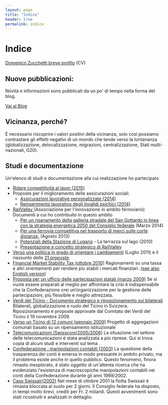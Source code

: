 ```yaml
---
layout: page
title: "Indice"
header: true
permalink: indice
---
```


# Indice

[Domenico Zucchetti breve profilo](/about) (CV)

## Nuove pubblicazioni:

Novità e informazioni sono pubblicati da un po' di tempo nella forma del blog.

[Vai al Blog](/)

## Vicinanza, perché?

È necessario riscoprire i valori positivi della vicinanza, solo così possiamo
contrastare gli effetti negativi di un mondo che tende verso la lontananza
(globalizzazione, delocalizzazione, migrazioni, centralizzazione, Stati
multi-nazionali, G20).

## Studi e documentazione

Un'elenco di studi e documentazione alla cui realizzazione ho partecipato

- [Ridare competitività al lavor (2015)](/blog/2015/05/20/179)
- Proposte per il miglioramento delle assicurazioni sociali:
  - [Assicurazioni lavorative personalizzate (2014)](/blog/2014/07/19/169)
  - [Reinserimento lavorativo degli invalidi psichici (2014)](/blog/2014/07/19/168)
- [RailValley ](http://www.railvalley.org/)(Associazione per l'innovazione in
  ambito ferroviario) Documenti a cui ho contribuito in questo ambito
  - [Per un risanamento della galleria stradale del San Gottardo in linea con la strategia energetica 2050 del Consiglio federale](http://railvalley.org/sites/railvalley.org/files/RailValley-risanamento-gottardo-2050%5F06-03-2014.pdf)
    (Marzo 2014)
  - [Per una ferrovia competitiva nel trasporto di merci sulle corte distanze.](http://railvalley.org/sites/railvalley.org/files/strategia%5Fcorte%5Fdistanze-13-08-2013.pdf)
    (Agosto 2013)
  - [Potenziali della Stazione di Lugano](http://www.railvalley.org/sites/railvalley.org/files/La%20terrazza%20sul%20lago.pdf)
    \- La terrazza sul lago (2010)
  - [Presentazione e concetto strategico di RailValley](http://railvalley.org/sites/railvalley.org/files/RailValley%20presentazione%20I%20v%5F27gen11.pdf)
- [Verso una politica in grado di orientare i cambiamenti](/files/politica%5Forientare%5Fcambiamenti.pdf)
  (Luglio 2011) e il riassunto delle [21 proposte](/blog/2011/08/16/94.html).
- [Financial Market Stability Tax (ottobre 2010)](/blog/2010/10/22/financial-market-stability-tax)
  Ragionamenti su una tassa e altri orientamenti per rendere più stabili i
  mercati finanziari. [(see also English version](/blog/2010/10/22/financial-market-stability-tax-english))
- [Proposta per un ufficio delle partecipazioni statali (marzo 2009)](/blog/2014/03/23/151)
  Se si vuole essere preparati al meglio per affrontare la crisi è
  indispensabile che la Confederazione crei un’organizzazione per la gestione
  delle partecipazioni, più flessibile e meglio attrezzata.
- [Verdi del Ticino - Documento strategico e riposizionamento sui bilaterali](/files/Bilaterali%20Documento%20strat%20e%20proposte%5F2.4.pdf)
  Bilaterali, globalizzazione e ruolo del Ticino in Svizzera. Riposizionamento e
  proposte approvate dal Comitato dei Verdi del Ticino il 19 novembre 2009.
- [Verso un Ticino di 12 comuni (gennaio 2009)](/blog/2017/07/19/153) Progetto
  di aggregazioni comunali basato su un ripensamento istituzionale
- [Telecomunicazioni /Swisscom(2005/2006)](/blog/2017/07/19/152) La situazione
  nel settore delle telecomunicazioni è stata analizzata a più riprese. Qui si
  trova copia di alcuni studi e interventi sul tema .
- [Confederazione : manipolazioni contabili (2003)](/blog/2017/07/19/154) La
  questione della trasparenza dei conti è emersa in modo pressante in ambito
  privato, ma il problema esiste anche in quello pubblico. Questo fenomeno,
  finora rimasto inesplorato, è stato oggetto di un'attenta ricerca che ha
  evidenziato l'esistenza di macroscopiche manipolazioni contabili nei conti
  della Confederazione durante gli anni 1999/2002.
- [Caso Swissair(2002)](/blog/2017/07/19/149) Nel mese di ottobre 2001 la flotta
  Swissair è rimasta bloccata al suolo per 2 giorni. Il Consiglio federale ha
  disposto, in tempi molto brevi, crediti per Fr. 2 miliardi. Questi avvenimenti
  sono stati ricostruiti e analizzati in dettaglio.
